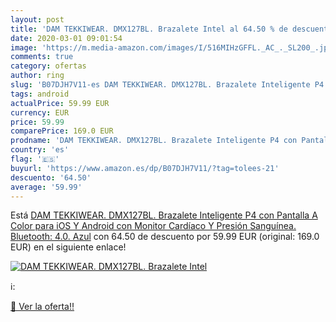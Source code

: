 ```yaml
---
layout: post
title: 'DAM TEKKIWEAR. DMX127BL. Brazalete Intel al 64.50 % de descuento'
date: 2020-03-01 09:01:54
image: 'https://m.media-amazon.com/images/I/516MIHzGFFL._AC_._SL200_.jpg'
comments: true
category: ofertas
author: ring
slug: 'B07DJH7V11-es DAM TEKKIWEAR. DMX127BL. Brazalete Inteligente P4 con...'
tags: android
actualPrice: 59.99 EUR
currency: EUR
price: 59.99
comparePrice: 169.0 EUR
prodname: 'DAM TEKKIWEAR. DMX127BL. Brazalete Inteligente P4 con Pantalla A Color  para iOS Y Android con Monitor Cardíaco Y Presión Sanguínea. Bluetooth: 4.0. Azul'
country: 'es'
flag: '🇪🇸'
buyurl: 'https://www.amazon.es/dp/B07DJH7V11/?tag=tolees-21'
descuento: '64.50'
average: '59.99'
---
```


Está [DAM TEKKIWEAR. DMX127BL. Brazalete Inteligente P4 con Pantalla A Color  para iOS Y Android con Monitor Cardíaco Y Presión Sanguínea. Bluetooth: 4.0. Azul](https://www.amazon.es/dp/B07DJH7V11/?tag=tolees-21) con 64.50 de descuento por 59.99 EUR (original: 169.0 EUR) en el siguiente enlace!

[![DAM TEKKIWEAR. DMX127BL. Brazalete Intel](https://m.media-amazon.com/images/I/516MIHzGFFL._AC_._SL200_.jpg)](https://www.amazon.es/dp/B07DJH7V11/?tag=tolees-21)

ℹ️:


[🛒 Ver la oferta!!](https://www.amazon.es/dp/B07DJH7V11/?tag=tolees-21)
